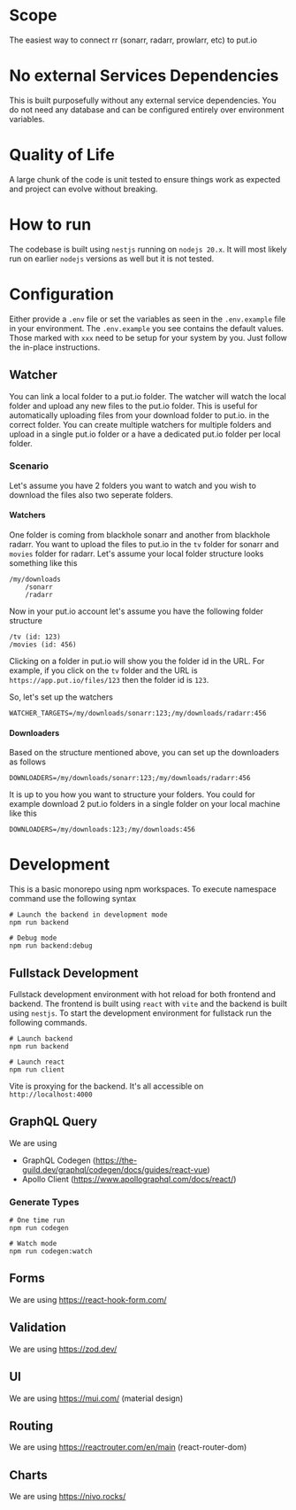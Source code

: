 # Scope
The easiest way to connect rr (sonarr, radarr, prowlarr, etc) to put.io

# No external Services Dependencies
This is built purposefully without any external service dependencies. You do not need any database
and can be configured entirely over environment variables.

# Quality of Life
A large chunk of the code is unit tested to ensure things work as expected and project can evolve without breaking.

# How to run
The codebase is built using `nestjs` running on `nodejs 20.x`. It will most likely run on earlier `nodejs` versions
as well but it is not tested.

# Configuration
Either provide a `.env` file or set the variables as seen in the `.env.example` file in your environment. The `.env.example`
you see contains the default values. Those marked with `xxx` need to be setup for your system by you. Just follow the
in-place instructions.

## Watcher
You can link a local folder to a put.io folder. The watcher will watch the local folder and upload any new files to the
put.io folder. This is useful for automatically uploading files from your download folder to put.io. in the correct folder.
You can create multiple watchers for multiple folders and upload in a single put.io folder or a have a dedicated put.io
folder per local folder.

### Scenario
Let's assume you have 2 folders you want to watch and you wish to download the files also two seperate folders.

#### Watchers
One folder is coming from blackhole sonarr and another from blackhole radarr.
You want to upload the files to put.io in the `tv` folder for sonarr and `movies` folder for radarr.
Let's assume your local folder structure looks something like this
```
/my/downloads
    /sonarr
    /radarr   
```

Now in your put.io account let's assume you have the following folder structure
```
/tv (id: 123)
/movies (id: 456)
```
Clicking on a folder in put.io will show you the folder id in the URL. For example, if you click on the `tv` folder
and the URL is `https://app.put.io/files/123` then the folder id is `123`.

So, let's set up the watchers
```dotenv
WATCHER_TARGETS=/my/downloads/sonarr:123;/my/downloads/radarr:456
```

#### Downloaders
Based on the structure mentioned above, you can set up the downloaders as follows
```dotenv
DOWNLOADERS=/my/downloads/sonarr:123;/my/downloads/radarr:456
```

It is up to you how you want to structure your folders. You could for example download 2 put.io folders in a single folder
on your local machine like this
```dotenv
DOWNLOADERS=/my/downloads:123;/my/downloads:456
```


# Development
This is a basic monorepo using npm workspaces. To execute namespace command use the following syntax
```shell
# Launch the backend in development mode
npm run backend

# Debug mode
npm run backend:debug
```

## Fullstack Development
Fullstack development environment with hot reload for both frontend and backend. The frontend is built using `react` with `vite` and the backend is built using `nestjs`.
To start the development environment for fullstack run the following commands.
```shell
# Launch backend
npm run backend

# Launch react
npm run client
```
Vite is proxying for the backend. It's all accessible on `http://localhost:4000`


## GraphQL Query
We are using 
- GraphQL Codegen (https://the-guild.dev/graphql/codegen/docs/guides/react-vue)
- Apollo Client (https://www.apollographql.com/docs/react/)
### Generate Types
```shell
# One time run
npm run codegen

# Watch mode
npm run codegen:watch
```

## Forms
We are using https://react-hook-form.com/ 

## Validation
We are using https://zod.dev/

## UI
We are using https://mui.com/ (material design)

## Routing
We are using https://reactrouter.com/en/main (react-router-dom)

## Charts
We are using https://nivo.rocks/
